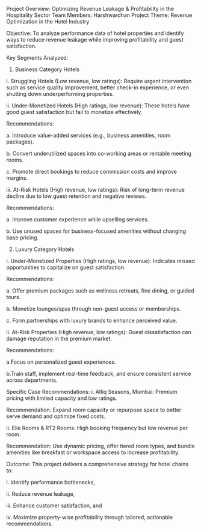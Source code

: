 Project Overview: Optimizing Revenue Leakage & Profitability in the Hospitality Sector
Team Members: Harshwardhan
Project Theme: Revenue Optimization in the Hotel Industry

Objective: 
To analyze performance data of hotel properties and identify ways to reduce revenue leakage while improving profitability and guest satisfaction.

Key Segments Analyzed:
1. Business Category Hotels

i. Struggling Hotels (Low revenue, low ratings): Require urgent intervention such as service quality improvement, better check-in experience, or even shutting down underperforming properties.

ii. Under-Monetized Hotels (High ratings, low revenue): These hotels have good guest satisfaction but fail to monetize effectively.

Recommendations:

a. Introduce value-added services (e.g., business amenities, room packages).

b. Convert underutilized spaces into co-working areas or rentable meeting rooms.

c. Promote direct bookings to reduce commission costs and improve margins.

iii. At-Risk Hotels (High revenue, low ratings): Risk of long-term revenue decline due to low guest retention and negative reviews.

Recommendations:

a. Improve customer experience while upselling services.

b. Use unused spaces for business-focused amenities without changing base pricing.

2. Luxury Category Hotels

i. Under-Monetized Properties (High ratings, low revenue): Indicates missed opportunities to capitalize on guest satisfaction.

Recommendations:

a. Offer premium packages such as wellness retreats, fine dining, or guided tours.

b. Monetize lounges/spas through non-guest access or memberships.

c. Form partnerships with luxury brands to enhance perceived value.

ii. At-Risk Properties (High revenue, low ratings): Guest dissatisfaction can damage reputation in the premium market.

Recommendations:

a.Focus on personalized guest experiences.

b.Train staff, implement real-time feedback, and ensure consistent service across departments.

Specific Case Recommendations:
i. Atliq Seasons, Mumbai: Premium pricing with limited capacity and low ratings.

Recommendation: Expand room capacity or repurpose space to better serve demand and optimize fixed costs.

ii. Elie Rooms & RT2 Rooms: High booking frequency but low revenue per room.

Recommendation: Use dynamic pricing, offer tiered room types, and bundle amenities like breakfast or workspace access to increase profitability.

Outcome:
This project delivers a comprehensive strategy for hotel chains to:

i. Identify performance bottlenecks,

ii. Reduce revenue leakage,

iii. Enhance customer satisfaction, and

iv. Maximize property-wise profitability through tailored, actionable recommendations.
